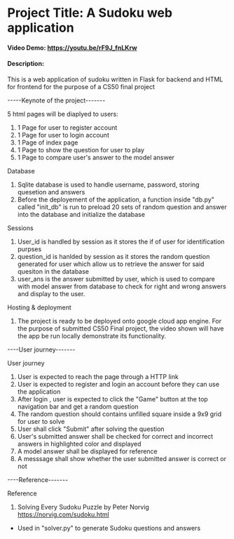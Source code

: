 # Project Title: A Sudoku web application
#### Video Demo:  <https://youtu.be/rF9J_fnLKrw>
#### Description:

This is a web application of sudoku written in Flask for backend and HTML for frontend for the purpose of a CS50 final project

-----Keynote of the project-------

5 html pages will be diaplyed to users:
1. 1 Page for user to register account
2. 1 Page for user to login account
3. 1 Page of index page
4. 1 Page to show the question for user to play
5. 1 Page to compare user's answer to the model answer

Database
1. Sqlite database is used to handle username, password, storing quesetion and answers
2. Before the deployement of the application, a function inside "db.py" called "init_db" is run to preload 20 sets of random question and answer into the database and initialize the database


Sessions
1. User_id is handled by session as it stores the if of user for identification purpses
2. question_id is hanlded by session as it stores the random question generated for user which allow us to retrieve the answer for said quesiton in the database
3. user_ans is the answer submitted by user, which is used to compare with model answer from database to check for right and wrong answers and display to the user.

Hosting & deployment
1. The project is ready to be deployed onto google cloud app engine. For the purpose of submitted CS50 Final project, the video shown will have the app be run locally demonstrate its functionality.

----User journey-------

User journey
1. User is expected to reach the page through a HTTP link
2. User is expected to register and login an account before they can use the application
3. After login , user is expected to click the "Game" button at the top navigation bar and get a random question
4. The random question should contains unfilled square inside a 9x9 grid for user to solve
5. User shall click "Submit" after solving the question
6. User's submitted answer shall be checked for correct and incorrect answers in highlighted color and displayed
7. A model answer shall be displayed for reference
8. A messsage shall show whether the user submitted answer is correct or not

----Reference-------


Reference
1. Solving Every Sudoku Puzzle by Peter Norvig
https://norvig.com/sudoku.html
- Used in "solver.py" to generate Sudoku questions and answers